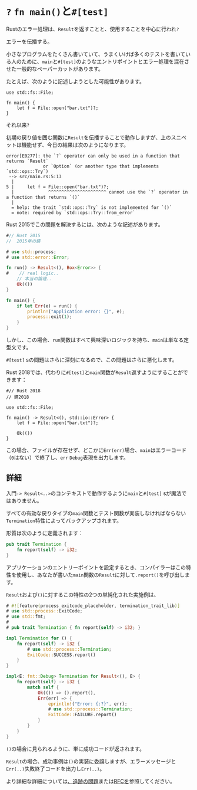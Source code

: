 # `?` <!--in `fn main()` and `#[test]` s--> `fn main()`と`#[test]`

<!--Rust's error handling revolves around returning `Result` and using `?`-->
Rustのエラー処理は、`Result`を返すことと、使用することを中心に行われ`?`
<!--to propagate errors.-->
エラーを伝播する。
<!--For those who write many small programs and, hopefully, many tests, one common paper cut has been mixing entry points such as `main` and `#[test]` s with error handling.-->
小さなプログラムをたくさん書いていて、うまくいけば多くのテストを書いている人のために、`main`と`#[test]`のようなエントリポイントとエラー処理を混在させた一般的なペーパーカットがあります。

<!--As an example, you might have tried to write:-->
たとえば、次のように記述しようとした可能性があります。

```rust,ignore
use std::fs::File;

fn main() {
    let f = File::open("bar.txt")?;
}
```

<!--Since `?`-->
それ以来`?`
<!--works by propagating the `Result` with an early return to the enclosing function, the snippet above does not work, and results today in the following error:-->
初期の戻り値を囲む関数に`Result`を伝播することで動作しますが、上のスニペットは機能せず、今日の結果は次のようになります。

```rust,ignore
error[E0277]: the `?` operator can only be used in a function that returns `Result`
              or `Option` (or another type that implements `std::ops::Try`)
 --> src/main.rs:5:13
  |
5 |     let f = File::open("bar.txt")?;
  |             ^^^^^^^^^^^^^^^^^^^^^^ cannot use the `?` operator in a function that returns `()`
  |
  = help: the trait `std::ops::Try` is not implemented for `()`
  = note: required by `std::ops::Try::from_error`
```

<!--To solve this problem in Rust 2015, you might have written something like:-->
Rust 2015でこの問題を解決するには、次のような記述があります。

```rust
#// Rust 2015
//  2015年の錆

# use std::process;
# use std::error::Error;

fn run() -> Result<(), Box<Error>> {
#    // real logic..
    // 本当の論理..
    Ok(())
}

fn main() {
    if let Err(e) = run() {
        println!("Application error: {}", e);
        process::exit(1);
    }
}
```

<!--However, in this case, the `run` function has all the interesting logic and `main` is just boilerplate.-->
しかし、この場合、`run`関数はすべて興味深いロジックを持ち、`main`は単なる定型文です。
<!--The problem is even worse for `#[test]` s, since there tend to be a lot more of them.-->
`#[test]` sの問題はさらに深刻になるので、この問題はさらに悪化します。

<!--In Rust 2018 you can instead let your `#[test]` s and `main` functions return a `Result`:-->
Rust 2018では、代わりに`#[test]`と`main`関数が`Result`返すようにすることができます：

```rust,no_run
#// Rust 2018
// 錆2018

use std::fs::File;

fn main() -> Result<(), std::io::Error> {
    let f = File::open("bar.txt")?;

    Ok(())
}
```

<!--In this case, if say the file doesn't exist and there is an `Err(err)` somewhere, then `main` will exit with an error code (not `0`) and print out a `Debug` representation of `err`.-->
この場合、ファイルが存在せず、どこかに`Err(err)`場合、`main`はエラーコード（`0`はない）で終了し、`err` `Debug`表現を出力します。

## <!--More details--> 詳細

<!--Getting `-> Result<..>` to work in the context of `main` and `#[test]` s is not magic.-->
入門`-> Result<..>`のコンテキストで動作するように`main`と`#[test]` sが魔法ではありません。
<!--It is all backed up by a `Termination` trait which all valid return types of `main` and testing functions must implement.-->
すべての有効な戻りタイプの`main`関数とテスト関数が実装しなければならない`Termination`特性によってバックアップされます。
<!--The trait is defined as:-->
形質は次のように定義されます：

```rust
pub trait Termination {
    fn report(self) -> i32;
}
```

<!--When setting up the entry point for your application, the compiler will use this trait and call `.report()` on the `Result` of the `main` function you have written.-->
アプリケーションのエントリーポイントを設定するとき、コンパイラーはこの特性を使用し、あなたが書いた`main`関数の`Result`に対して`.report()`を呼び出します。

<!--Two simplified example implementations of this trait for `Result` and `()` are:-->
`Result`および`()`に対するこの特性の2つの単純化された実施例は、

```rust
# #![feature(process_exitcode_placeholder, termination_trait_lib)]
# use std::process::ExitCode;
# use std::fmt;
#
# pub trait Termination { fn report(self) -> i32; }

impl Termination for () {
    fn report(self) -> i32 {
        # use std::process::Termination;
        ExitCode::SUCCESS.report()
    }
}

impl<E: fmt::Debug> Termination for Result<(), E> {
    fn report(self) -> i32 {
        match self {
            Ok(()) => ().report(),
            Err(err) => {
                eprintln!("Error: {:?}", err);
                # use std::process::Termination;
                ExitCode::FAILURE.report()
            }
        }
    }
}
```

<!--As you can see in the case of `()`, a success code is simply returned.-->
`()`の場合に見られるように、単に成功コードが返されます。
<!--In the case of `Result`, the success case delegates to the implementation for `()` but prints out an error message and a failure exit code on `Err(..)`.-->
`Result`の場合、成功事例は`()`の実装に委譲しますが、エラーメッセージと`Err(..)`失敗終了コードを出力し`Err(..)`。

<!--To learn more about the finer details, consult either [the tracking issue](https://github.com/rust-lang/rust/issues/43301) or [the RFC](https://github.com/rust-lang/rfcs/blob/master/text/1937-ques-in-main.md).-->
より詳細な詳細については[、追跡の問題](https://github.com/rust-lang/rust/issues/43301)または[RFCを](https://github.com/rust-lang/rfcs/blob/master/text/1937-ques-in-main.md)参照してください。
